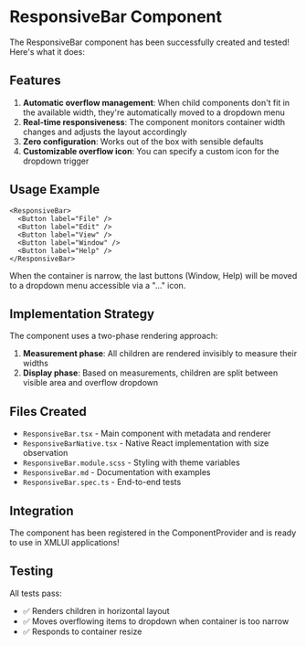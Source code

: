 # ResponsiveBar Component

The ResponsiveBar component has been successfully created and tested! Here's what it does:

## Features

1. **Automatic overflow management**: When child components don't fit in the available width, they're automatically moved to a dropdown menu
2. **Real-time responsiveness**: The component monitors container width changes and adjusts the layout accordingly
3. **Zero configuration**: Works out of the box with sensible defaults
4. **Customizable overflow icon**: You can specify a custom icon for the dropdown trigger

## Usage Example

```xmlui
<ResponsiveBar>
  <Button label="File" />
  <Button label="Edit" />
  <Button label="View" />
  <Button label="Window" />
  <Button label="Help" />
</ResponsiveBar>
```

When the container is narrow, the last buttons (Window, Help) will be moved to a dropdown menu accessible via a "..." icon.

## Implementation Strategy

The component uses a two-phase rendering approach:

1. **Measurement phase**: All children are rendered invisibly to measure their widths
2. **Display phase**: Based on measurements, children are split between visible area and overflow dropdown

## Files Created

- `ResponsiveBar.tsx` - Main component with metadata and renderer
- `ResponsiveBarNative.tsx` - Native React implementation with size observation
- `ResponsiveBar.module.scss` - Styling with theme variables
- `ResponsiveBar.md` - Documentation with examples
- `ResponsiveBar.spec.ts` - End-to-end tests

## Integration

The component has been registered in the ComponentProvider and is ready to use in XMLUI applications!

## Testing

All tests pass:
- ✅ Renders children in horizontal layout
- ✅ Moves overflowing items to dropdown when container is too narrow
- ✅ Responds to container resize
